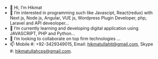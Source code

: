 - 👋 Hi, I’m Hikmat
- 👀 I’m interested in programming such like Javascipt, React(redux) with Next js, Node js, Angular, VUE js, Wordpress Plugin Developer, php, Laravel and API deveoloper...
- 🌱 I’m currently learning and developing digital application using JAVASCRIPT, PHP and Python...
- 💞️ I’m looking to collaborate on top firm technologies ...
- 📫 Mobile #: +92-3429349015, Email: hikmatullahit@gmail.com, Skype #: hikmatullahcps@gmail.com.

